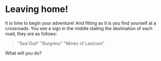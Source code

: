 # Leaving home&excl;

It is time to begin your adventure! And fitting as it is you find yourself at a crossroads. You see a sign in the middle stating the destination of each road, they are as follows:

> "Sea'Gull"
> "Burgress"
> "Mines of Lanicam"

What will you do?

<!-- _Take the road to Sea'Gull._

_Take the road to Burgress._

_Take the road to the Mines of Lanicam._ -->
